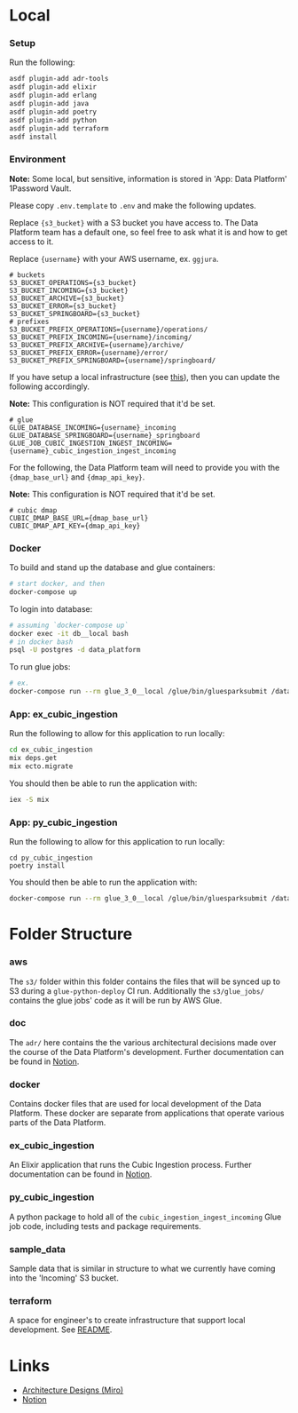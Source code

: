 

# Local

### Setup

Run the following:
```sh
asdf plugin-add adr-tools
asdf plugin-add elixir
asdf plugin-add erlang
asdf plugin-add java
asdf plugin-add poetry
asdf plugin-add python
asdf plugin-add terraform
asdf install
```

### Environment

**Note:** Some local, but sensitive, information is stored in 'App: Data Platform' 1Password Vault.

Please copy `.env.template` to `.env` and make the following updates.

Replace `{s3_bucket}` with a S3 bucket you have access to. The Data Platform team has a default one, so feel free to ask what it is and how to get access to it.

Replace `{username}` with your AWS username, ex. `ggjura`.

```
# buckets
S3_BUCKET_OPERATIONS={s3_bucket}
S3_BUCKET_INCOMING={s3_bucket}
S3_BUCKET_ARCHIVE={s3_bucket}
S3_BUCKET_ERROR={s3_bucket}
S3_BUCKET_SPRINGBOARD={s3_bucket}
# prefixes
S3_BUCKET_PREFIX_OPERATIONS={username}/operations/
S3_BUCKET_PREFIX_INCOMING={username}/incoming/
S3_BUCKET_PREFIX_ARCHIVE={username}/archive/
S3_BUCKET_PREFIX_ERROR={username}/error/
S3_BUCKET_PREFIX_SPRINGBOARD={username}/springboard/
```

If you have setup a local infrastructure (see [this](https://github.com/mbta/data_platform/blob/main/terraform/README.md)), then you can update the following accordingly.

**Note:** This configuration is NOT required that it'd be set.

```
# glue
GLUE_DATABASE_INCOMING={username}_incoming
GLUE_DATABASE_SPRINGBOARD={username}_springboard
GLUE_JOB_CUBIC_INGESTION_INGEST_INCOMING={username}_cubic_ingestion_ingest_incoming
```

For the following, the Data Platform team will need to provide you with the `{dmap_base_url}` and `{dmap_api_key}`.

**Note:** This configuration is NOT required that it'd be set.

```
# cubic dmap
CUBIC_DMAP_BASE_URL={dmap_base_url}
CUBIC_DMAP_API_KEY={dmap_api_key}
```

### Docker

To build and stand up the database and glue containers:
```sh
# start docker, and then
docker-compose up
```

To login into database:
```sh
# assuming `docker-compose up`
docker exec -it db__local bash
# in docker bash
psql -U postgres -d data_platform
```

To run glue jobs:
```sh
# ex.
docker-compose run --rm glue_3_0__local /glue/bin/gluesparksubmit /data_platform/aws/s3/glue_jobs/{glue_script_name}.py --JOB_NAME {glue_job_name} [--ARGS "..."]
```

### App: ex_cubic_ingestion

Run the following to allow for this application to run locally:

```sh
cd ex_cubic_ingestion
mix deps.get
mix ecto.migrate
```

You should then be able to run the application with:
```sh
iex -S mix
```

### App: py_cubic_ingestion

Run the following to allow for this application to run locally:

```
cd py_cubic_ingestion
poetry install
```

You should then be able to run the application with:
```sh
docker-compose run --rm glue_3_0__local /glue/bin/gluesparksubmit /data_platform/aws/s3/glue_jobs/cubic_ingestion/ingest_incoming.py --JOB_NAME cubic_ingestion_ingest_incoming --ENV "..." --INPUT "..."
```

# Folder Structure

### aws

The `s3/` folder within this folder contains the files that will be synced up to S3 during a `glue-python-deploy` CI run. Additionally the `s3/glue_jobs/` contains the glue jobs' code as it will be run by AWS Glue.

### doc

The `adr/` here contains the the various architectural decisions made over the course of the Data Platform's development. Further documentation can be found in [Notion](https://www.notion.so/mbta-downtown-crossing/Data-Platform-9f78ea9ad675432c87ab08d6d38280c2).

### docker

Contains docker files that are used for local development of the Data Platform. These docker are separate from applications that operate various parts of the Data Platform.

### ex_cubic_ingestion

An Elixir application that runs the Cubic Ingestion process. Further documentation can be found in [Notion](https://www.notion.so/mbta-downtown-crossing/Data-Platform-9f78ea9ad675432c87ab08d6d38280c2).

### py_cubic_ingestion

A python package to hold all of the `cubic_ingestion_ingest_incoming` Glue job code, including tests and package requirements.

### sample_data

Sample data that is similar in structure to what we currently have coming into the 'Incoming' S3 bucket.

### terraform

A space for engineer's to create infrastructure that support local development. See [README](https://github.com/mbta/data_platform/blob/main/terraform/README.md).


# Links

* [Architecture Designs (Miro)](https://miro.com/app/board/o9J_liWCxTw=/)
* [Notion](https://www.notion.so/mbta-downtown-crossing/Data-Platform-9f78ea9ad675432c87ab08d6d38280c2)

